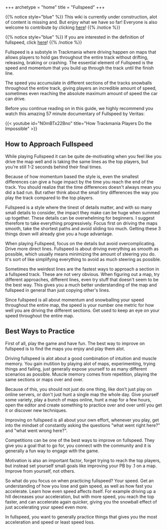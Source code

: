 +++
archetype = "home"
title = "Fullspeed"
+++

{{% notice style="blue" %}}
This wiki is currently under construction, alot of content is missing and. But enjoy what we have so far! Everyone is also welcome to contribute by clicking [here](https://github.com/Fullspeed-Family/fullspeed-resources)!
{{% /notice %}}

{{% notice style="blue" %}}
If you are interested in the definition of fullspeed, click [here](/basics/what-is-fullspeed/)!
{{% /notice %}}

Fullspeed is a substyle in Trackmania where driving happen on maps that allows players to hold gas throughout the entire track without drifting, releasing, braking or crashing. The essential element of Fullspeed is the speed and momentum that you build up through the track until the finish line.

The speed you accumulate in different sections of the tracks snowballs throughout the entire track, giving players an incredible amount of speed, sometimes even reaching the absolute maximum amount of speed the car can drive.

Before you continue reading on in this guide, we highly recommend you watch this amazing 57 minute documentary of Fullspeed by Veritas:



{{< youtube id="N0mBTx22Bno" title="How Trackmania Players Do the Impossible" >}}

## How to Approach Fullspeed
While playing Fullspeed it can be quite de-motivating when you feel like you drive the map well and is taking the same lines as the top players, but you're still 1-2 seconds behind their final times.

Because of how momentum based the style is, even the smallest differences can give a huge impact by the time you reach the end of the track. You should realize that the time differences doesn't always mean you did a bad run. But rather think about the small tiny differences the way you play the track compared to the top players.

Fullspeed is a style where the tinest of details matter, and with so many small details to consider, the impact they make can be huge when summed up together. These details can be overwhelming for beginners. I suggest therefore to take everything progressively. Focus first on driving the maps smooth, take the shortest paths and avoid sliding too much. Getting these 3 things down will already give you a huge advantage.

When playing Fullspeed, focus on the details but avoid overcomplicating. Drive more direct lines. Fullspeed is about driving everything as smooth as possible, which usually means minimizing the amount of steering you do. It's sort of like simplifying everything to avoid as much steering as possible.

Sometimes the weirdest lines are the fastest ways to approach a section in a fullspeed track. These are not very obvious. When figuring out a map, try different approaches, different lines, even try stuff that doesn't seem to be the best way. This gives you a much better understanding of the map and fullspeed in general than just copying other's lines.

Since fullspeed is all about momentum and snowballing your speed throughout the entire map, the speed is your number one metric for how well you are driving the different sections. Get used to keep an eye on your speed throughout the entire map.

## Best Ways to Practice

First of all, play the game and have fun. The best way to improve on fullspeed is to find the maps you enjoy and play them alot.

Driving fullspeed is alot about a good combination of intuition and muscle memory. You gain inutition by playing alot of maps, experimenting, trying things and failing, just generally expose yourself to as many different scenarios as possible. Muscle memory comes from repetition, playing the same sections or maps over and over.

Because of this, you should not just do one thing, like don't just play on online servers, or don't just hunt a single map the whole day. Give yourself some variety, play a bunch of maps online, hunt a map for a few hours, open the editor and create something to practice over and over until you get it or discover new techniques.

Improving on fullspeed is all about your own effort, whenever you play, get into the mindset of constantly asking the questions "what went right here?" and "what went wrong here?".

Competitions can be one of the best ways to improve on fullspeed. They give you a goal that to go for, you connect with the community and it is generally a fun way to engage with the game.

Motivation is also an important factor, forget trying to reach the top players, but instead set yourself small goals like improving your PB by .1 on a map. Improve from yourself, not others.

So what do you focus on when practicing fullspeed? Your speed. Get an understanding of how you lose and gain speed, as well as how fast you accelerate. Learn how even speed affects itself. For example driving up a hill decreases your acceleration, but with more speed, you reach the top faster, and can accelerate again quicker, giving you the snowball effect of just accelerating your speed even more.

In fullspeed, you want to generally practice things that gives you the most acceleration and speed or least speed loss.
